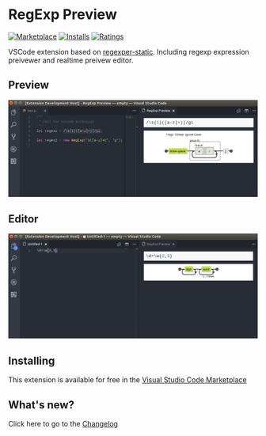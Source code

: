 # RegExp Preview

[![Marketplace](https://vsmarketplacebadge.apphb.com/version/akamud.vscode-theme-onedark.svg)](https://marketplace.visualstudio.com/items/akamud.vscode-theme-onedark) [![Installs](https://vsmarketplacebadge.apphb.com/installs/akamud.vscode-theme-onedark.svg)](https://marketplace.visualstudio.com/items/akamud.vscode-theme-onedark) [![Ratings](https://vsmarketplacebadge.apphb.com/rating-short/akamud.vscode-theme-onedark.svg)](https://marketplace.visualstudio.com/items/akamud.vscode-theme-onedark)

VSCode extension based on [regexper-static](https://github.com/javallone/regexper-static). Including regexp expression preivewer and realtime preivew editor.

## Preview

![](./docs/preview.png)

## Editor

![](./docs/editor.png)

## Installing

This extension is available for free in the [Visual Studio Code Marketplace](https://marketplace.visualstudio.com/items/akamud.vscode-theme-onedark)

## What's new?

Click here to go to the [Changelog](./CHANGELOG.md)
